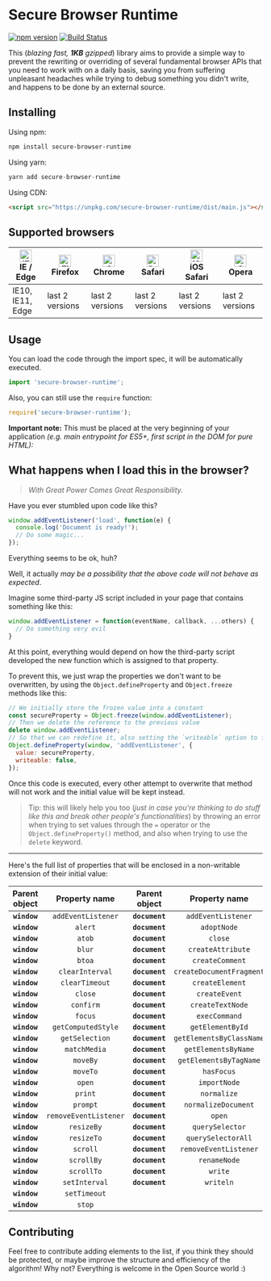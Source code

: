 Secure Browser Runtime
======================
[![npm version](https://badge.fury.io/js/secure-browser-runtime.svg)](https://badge.fury.io/js/secure-browser-runtime)
[![Build Status](https://travis-ci.org/loriamichele/secure-browser-runtime.svg?branch=master)](https://travis-ci.org/loriamichele/secure-browser-runtime)

This (_blazing fast, **1KB** gzipped_) library aims to provide a simple
way to prevent the rewriting or overriding of several fundamental browser APIs
that you need to work with on a daily basis, saving you from suffering
unpleasant headaches while trying to debug something you didn't write, and
happens to be done by an external source.

## Installing

Using npm:

```sh
npm install secure-browser-runtime
```

Using yarn:

```js
yarn add secure-browser-runtime
```

Using CDN:

```html
<script src="https://unpkg.com/secure-browser-runtime/dist/main.js"></script>
```

## Supported browsers

| [<img src="https://raw.githubusercontent.com/alrra/browser-logos/master/src/edge/edge_48x48.png" alt="IE / Edge" width="24px" height="24px" />](http://godban.github.io/browsers-support-badges/)</br>IE / Edge | [<img src="https://raw.githubusercontent.com/alrra/browser-logos/master/src/firefox/firefox_48x48.png" alt="Firefox" width="24px" height="24px" />](http://godban.github.io/browsers-support-badges/)</br>Firefox | [<img src="https://raw.githubusercontent.com/alrra/browser-logos/master/src/chrome/chrome_48x48.png" alt="Chrome" width="24px" height="24px" />](http://godban.github.io/browsers-support-badges/)</br>Chrome | [<img src="https://raw.githubusercontent.com/alrra/browser-logos/master/src/safari/safari_48x48.png" alt="Safari" width="24px" height="24px" />](http://godban.github.io/browsers-support-badges/)</br>Safari | [<img src="https://raw.githubusercontent.com/alrra/browser-logos/master/src/safari-ios/safari-ios_48x48.png" alt="iOS Safari" width="24px" height="24px" />](http://godban.github.io/browsers-support-badges/)</br>iOS Safari | [<img src="https://raw.githubusercontent.com/alrra/browser-logos/master/src/opera/opera_48x48.png" alt="Opera" width="24px" height="24px" />](http://godban.github.io/browsers-support-badges/)</br>Opera |
| --------- | --------- | --------- | --------- | --------- | --------- |
| IE10, IE11, Edge| last 2 versions| last 2 versions| last 2 versions| last 2 versions| last 2 versions

## Usage

You can load the code through the import spec, it will be automatically executed.

```js
import 'secure-browser-runtime';
```

Also, you can still use the `require` function:

```js
require('secure-browser-runtime');
```

**Important note:** This must be placed at the very beginning of your application
_(e.g. main entrypoint for ES5+, first script in the DOM for pure HTML):_

## What happens when I load this in the browser?

> _With Great Power Comes Great Responsibility._

Have you ever stumbled upon code like this?

```js
window.addEventListener('load', function(e) {
  console.log('Document is ready!');
  // Do some magic...
});
```

Everything seems to be ok, huh?

Well, it actually _may be a possibility that the above code will not behave as
expected_.

Imagine some third-party JS script included in your page that contains something
like this:

```js
window.addEventListener = function(eventName, callback, ...others) {
  // Do something very evil
}
```

At this point, everything would depend on how the third-party script developed
the new function which is assigned to that property.

To prevent this, we just wrap the properties we don't want to be overwritten,
by using the `Object.defineProperty` and `Object.freeze` methods like this:

```js
// We initially store the frozen value into a constant
const secureProperty = Object.freeze(window.addEventListener);
// Then we delete the reference to the previous value
delete window.addEventListener;
// So that we can redefine it, also setting the `writeable` option to false
Object.defineProperty(window, 'addEventListener', {
  value: secureProperty,
  writeable: false,
});
```

Once this code is executed, every other attempt to overwrite that method will
not work and the initial value will be kept instead.

> Tip: this will likely help you too (_just in case you're thinking to do stuff
like this and break other people's functionalities_) by throwing an error when
trying to set values through the `=` operator or the `Object.defineProperty()`
method, and also when trying to use the `delete` keyword.

---

Here's the full list of properties that will be enclosed in a non-writable
extension of their initial value:

| Parent object |  Property name        | Parent object  |  Property name           |
|:-------------:|:---------------------:|:--------------:|:------------------------:|
| **`window`**  | `addEventListener`    | **`document`** | `addEventListener`       |
| **`window`**  | `alert`               | **`document`** | `adoptNode`              |
| **`window`**  | `atob`                | **`document`** | `close`                  |
| **`window`**  | `blur`                | **`document`** | `createAttribute`        |
| **`window`**  | `btoa`                | **`document`** | `createComment`          |
| **`window`**  | `clearInterval`       | **`document`** | `createDocumentFragment` |
| **`window`**  | `clearTimeout`        | **`document`** | `createElement`          |
| **`window`**  | `close`               | **`document`** | `createEvent`            |
| **`window`**  | `confirm`             | **`document`** | `createTextNode`         |
| **`window`**  | `focus`               | **`document`** | `execCommand`            |
| **`window`**  | `getComputedStyle`    | **`document`** | `getElementById`         |
| **`window`**  | `getSelection`        | **`document`** | `getElementsByClassName` |
| **`window`**  | `matchMedia`          | **`document`** | `getElementsByName`      |
| **`window`**  | `moveBy`              | **`document`** | `getElementsByTagName`   |
| **`window`**  | `moveTo`              | **`document`** | `hasFocus`               |
| **`window`**  | `open`                | **`document`** | `importNode`             |
| **`window`**  | `print`               | **`document`** | `normalize`              |
| **`window`**  | `prompt`              | **`document`** | `normalizeDocument`      |
| **`window`**  | `removeEventListener` | **`document`** | `open`                   |
| **`window`**  | `resizeBy`            | **`document`** | `querySelector`          |
| **`window`**  | `resizeTo`            | **`document`** | `querySelectorAll`       |
| **`window`**  | `scroll`              | **`document`** | `removeEventListener`    |
| **`window`**  | `scrollBy`            | **`document`** | `renameNode`             |
| **`window`**  | `scrollTo`            | **`document`** | `write`                  |
| **`window`**  | `setInterval`         | **`document`** | `writeln`                |
| **`window`**  | `setTimeout`          |
| **`window`**  | `stop`                |

## Contributing

Feel free to contribute adding elements to the list, if you think they should
be protected, or maybe improve the structure and efficiency of the algorithm!
Why not? Everything is welcome in the Open Source world :)
